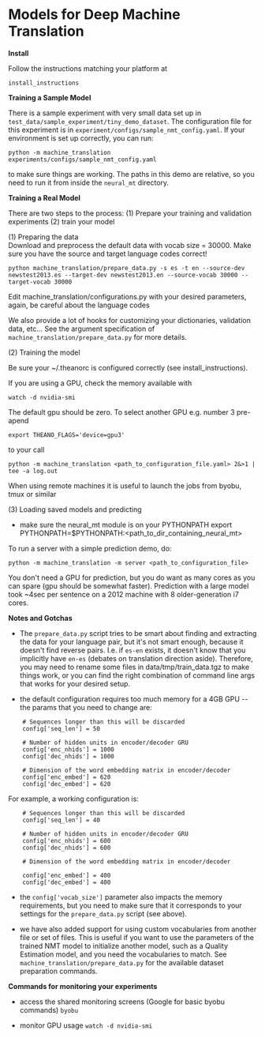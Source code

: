 # Models for Deep Machine Translation

**Install**

Follow the instructions matching your platform at

    install_instructions

**Training a Sample Model**

There is a sample experiment with very small data set up in `test_data/sample_experiment/tiny_demo_dataset`. The 
configuration file for this experiment is in `experiment/configs/sample_nmt_config.yaml`. If your environment is set
up correctly, you can run:
```
python -m machine_translation experiments/configs/sample_nmt_config.yaml
```
to make sure things are working. The paths in this demo are relative, so you need to run it from inside the
`neural_mt` directory.

**Training a Real Model**

There are two steps to the  process: (1) Prepare your training and validation experiments (2) train your model

(1) Preparing the data          
Download and preprocess the default data with vocab size = 30000. Make sure you
have the source and target language codes correct!

    python machine_translation/prepare_data.py -s es -t en --source-dev newstest2013.es --target-dev newstest2013.en --source-vocab 30000 --target-vocab 30000

Edit machine_translation/configurations.py with your desired parameters, again,
be careful about the language codes

We also provide a lot of hooks for customizing your dictionaries, validation data, etc... See the argument specification
of `machine_translation/prepare_data.py` for more details. 

(2) Training the model            

Be sure your ~/.theanorc is configured correctly (see install_instructions). 

If you are using a GPU, check the memory available with 

    watch -d nvidia-smi

The default gpu should be zero. To select another GPU e.g. number 3 pre-apend

    export THEANO_FLAGS='device=gpu3'

to your call

    python -m machine_translation <path_to_configuration_file.yaml> 2&>1 | tee -a log.out 

When using remote machines it is useful to launch the jobs from byobu, tmux or
similar

(3) Loading saved models and predicting 

- make sure the neural_mt module is on your PYTHONPATH
    export PYTHONPATH=$PYTHONPATH:<path_to_dir_containing_neural_mt>

To run a server with a simple prediction demo, do:

    python -m machine_translation -m server <path_to_configuration_file>      
    
You don't need a GPU for prediction, but you do want as many cores as you can spare (gpu should be somewhat faster). 
Prediction with a large model took ~4sec per sentence on a 2012 machine with 8 older-generation i7 cores.


**Notes and Gotchas**

- The `prepare_data.py` script tries to be smart about finding and extracting
  the data for your language pair, but it's not smart enough, because it
  doesn't find reverse pairs. I.e. if `es-en` exists, it doesn't know that you
  implicitly have `en-es` (debates on translation direction aside). Therefore,
  you may need to rename some files in data/tmp/train_data.tgz to make things
  work, or you can find the right combination of command line args that works for
  your desired setup.

- the default configuration requires too much memory for a 4GB GPU -- the
  params that you need to change are: 
```
    # Sequences longer than this will be discarded
    config['seq_len'] = 50

    # Number of hidden units in encoder/decoder GRU
    config['enc_nhids'] = 1000
    config['dec_nhids'] = 1000

    # Dimension of the word embedding matrix in encoder/decoder
    config['enc_embed'] = 620
    config['dec_embed'] = 620

```

For example, a working configuration is:

```
    # Sequences longer than this will be discarded
    config['seq_len'] = 40

    # Number of hidden units in encoder/decoder GRU
    config['enc_nhids'] = 600
    config['dec_nhids'] = 600

    # Dimension of the word embedding matrix in encoder/decoder

    config['enc_embed'] = 400
    config['dec_embed'] = 400
```

- the `config['vocab_size']` parameter also impacts the memory requirements,
  but you need to make sure that it corresponds to your settings for the
  `prepare_data.py` script (see above).
  
- we have also added support for using custom vocabularies from another file or set of files. This is useful if 
you want to use the parameters of the trained NMT model to initialize another model, such as a Quality Estimation model, 
and you need the vocabularies to match. See `machine_translation/prepare_data.py` for the available dataset preparation
  commands.

**Commands for monitoring your experiments**

- access the shared monitoring screens (Google for basic byobu commands)
`byobu` 

- monitor GPU usage
`watch -d nvidia-smi`


